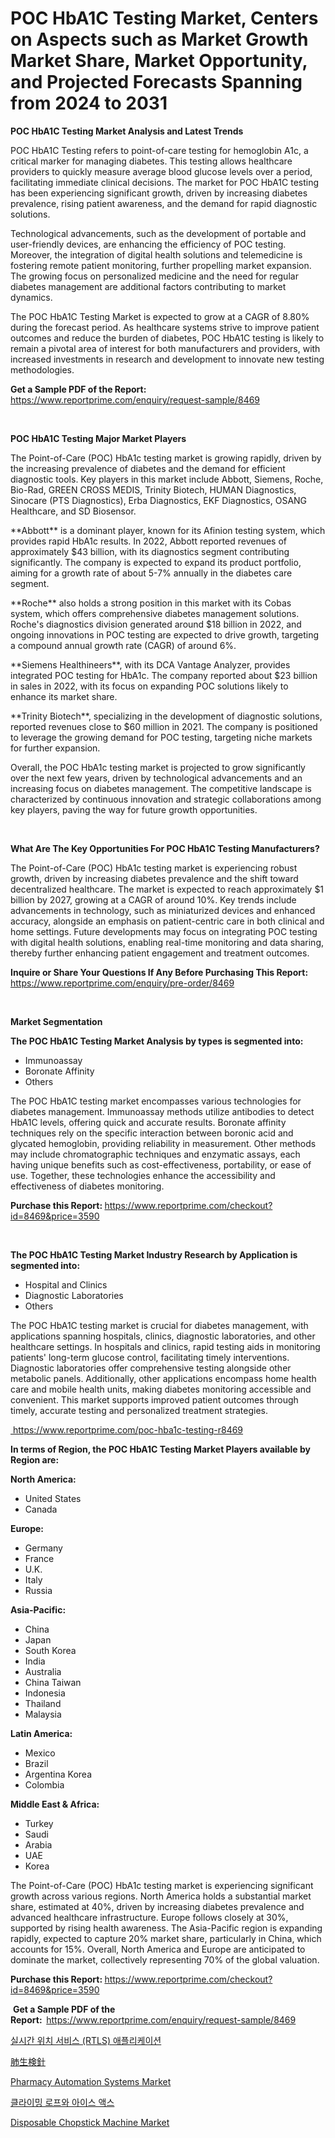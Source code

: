 <p><h1>POC HbA1C Testing Market, Centers on Aspects such as Market Growth Market Share, Market Opportunity, and Projected Forecasts Spanning from 2024 to 2031</h1></p><p><strong>POC HbA1C Testing Market Analysis and Latest Trends</strong></p>
<p><p>POC HbA1C Testing refers to point-of-care testing for hemoglobin A1c, a critical marker for managing diabetes. This testing allows healthcare providers to quickly measure average blood glucose levels over a period, facilitating immediate clinical decisions. The market for POC HbA1C testing has been experiencing significant growth, driven by increasing diabetes prevalence, rising patient awareness, and the demand for rapid diagnostic solutions. </p><p>Technological advancements, such as the development of portable and user-friendly devices, are enhancing the efficiency of POC testing. Moreover, the integration of digital health solutions and telemedicine is fostering remote patient monitoring, further propelling market expansion. The growing focus on personalized medicine and the need for regular diabetes management are additional factors contributing to market dynamics.</p><p>The POC HbA1C Testing Market is expected to grow at a CAGR of 8.80% during the forecast period. As healthcare systems strive to improve patient outcomes and reduce the burden of diabetes, POC HbA1C testing is likely to remain a pivotal area of interest for both manufacturers and providers, with increased investments in research and development to innovate new testing methodologies.</p></p>
<p><strong>Get a Sample PDF of the Report:&nbsp;</strong> <a href="https://www.reportprime.com/enquiry/request-sample/8469">https://www.reportprime.com/enquiry/request-sample/8469</a></p>
<p>&nbsp;</p>
<p><strong>POC HbA1C Testing Major Market Players</strong></p>
<p><p>The Point-of-Care (POC) HbA1c testing market is growing rapidly, driven by the increasing prevalence of diabetes and the demand for efficient diagnostic tools. Key players in this market include Abbott, Siemens, Roche, Bio-Rad, GREEN CROSS MEDIS, Trinity Biotech, HUMAN Diagnostics, Sinocare (PTS Diagnostics), Erba Diagnostics, EKF Diagnostics, OSANG Healthcare, and SD Biosensor.</p><p>**Abbott** is a dominant player, known for its Afinion testing system, which provides rapid HbA1c results. In 2022, Abbott reported revenues of approximately $43 billion, with its diagnostics segment contributing significantly. The company is expected to expand its product portfolio, aiming for a growth rate of about 5-7% annually in the diabetes care segment.</p><p>**Roche** also holds a strong position in this market with its Cobas system, which offers comprehensive diabetes management solutions. Roche's diagnostics division generated around $18 billion in 2022, and ongoing innovations in POC testing are expected to drive growth, targeting a compound annual growth rate (CAGR) of around 6%.</p><p>**Siemens Healthineers**, with its DCA Vantage Analyzer, provides integrated POC testing for HbA1c. The company reported about $23 billion in sales in 2022, with its focus on expanding POC solutions likely to enhance its market share.</p><p>**Trinity Biotech**, specializing in the development of diagnostic solutions, reported revenues close to $60 million in 2021. The company is positioned to leverage the growing demand for POC testing, targeting niche markets for further expansion.</p><p>Overall, the POC HbA1c testing market is projected to grow significantly over the next few years, driven by technological advancements and an increasing focus on diabetes management. The competitive landscape is characterized by continuous innovation and strategic collaborations among key players, paving the way for future growth opportunities.</p></p>
<p>&nbsp;</p>
<p><strong>What Are The Key Opportunities For POC HbA1C Testing Manufacturers?</strong></p>
<p><p>The Point-of-Care (POC) HbA1c testing market is experiencing robust growth, driven by increasing diabetes prevalence and the shift toward decentralized healthcare. The market is expected to reach approximately $1 billion by 2027, growing at a CAGR of around 10%. Key trends include advancements in technology, such as miniaturized devices and enhanced accuracy, alongside an emphasis on patient-centric care in both clinical and home settings. Future developments may focus on integrating POC testing with digital health solutions, enabling real-time monitoring and data sharing, thereby further enhancing patient engagement and treatment outcomes.</p></p>
<p><strong>Inquire or Share Your Questions If Any Before Purchasing This Report:</strong> <a href="https://www.reportprime.com/enquiry/pre-order/8469">https://www.reportprime.com/enquiry/pre-order/8469</a></p>
<p>&nbsp;</p>
<p><strong>Market Segmentation</strong></p>
<p><strong>The POC HbA1C Testing Market Analysis by types is segmented into:</strong></p>
<p><ul><li>Immunoassay</li><li>Boronate Affinity</li><li>Others</li></ul></p>
<p><p>The POC HbA1C testing market encompasses various technologies for diabetes management. Immunoassay methods utilize antibodies to detect HbA1C levels, offering quick and accurate results. Boronate affinity techniques rely on the specific interaction between boronic acid and glycated hemoglobin, providing reliability in measurement. Other methods may include chromatographic techniques and enzymatic assays, each having unique benefits such as cost-effectiveness, portability, or ease of use. Together, these technologies enhance the accessibility and effectiveness of diabetes monitoring.</p></p>
<p><strong>Purchase this Report:&nbsp;</strong><a href="https://www.reportprime.com/checkout?id=8469&price=3590">https://www.reportprime.com/checkout?id=8469&price=3590</a></p>
<p>&nbsp;</p>
<p><strong>The POC HbA1C Testing Market Industry Research by Application is segmented into:</strong></p>
<p><ul><li>Hospital and Clinics</li><li>Diagnostic Laboratories</li><li>Others</li></ul></p>
<p><p>The POC HbA1C testing market is crucial for diabetes management, with applications spanning hospitals, clinics, diagnostic laboratories, and other healthcare settings. In hospitals and clinics, rapid testing aids in monitoring patients' long-term glucose control, facilitating timely interventions. Diagnostic laboratories offer comprehensive testing alongside other metabolic panels. Additionally, other applications encompass home health care and mobile health units, making diabetes monitoring accessible and convenient. This market supports improved patient outcomes through timely, accurate testing and personalized treatment strategies.</p></p>
<p><a href="https://www.reportprime.com/poc-hba1c-testing-r8469">&nbsp;https://www.reportprime.com/poc-hba1c-testing-r8469</a></p>
<p><strong>In terms of Region, the POC HbA1C Testing Market Players available by Region are:</strong></p>
<p>
    <p> <strong> North America: </strong>
        <ul>
            <li>United States</li>
            <li>Canada</li>
        </ul>
        </p> 
    <p> <strong> Europe: </strong>
        <ul>
            <li>Germany</li>
            <li>France</li>
            <li>U.K.</li>
            <li>Italy</li>
            <li>Russia</li>
        </ul>
        </p> 
    <p> <strong> Asia-Pacific: </strong>
        <ul>
            <li>China</li>
            <li>Japan</li>
            <li>South Korea</li>
            <li>India</li>
            <li>Australia</li>
            <li>China Taiwan</li>
            <li>Indonesia</li>
            <li>Thailand</li>
            <li>Malaysia</li>
        </ul>
        </p> 
    <p> <strong> Latin America: </strong>
        <ul>
            <li>Mexico</li>
            <li>Brazil</li>
            <li>Argentina Korea</li>
            <li>Colombia</li>
        </ul>
        </p> 
    <p> <strong> Middle East & Africa: </strong>
        <ul>
            <li>Turkey</li>
            <li>Saudi</li>
            <li>Arabia</li>
            <li>UAE</li>
            <li>Korea</li>
        </ul>
    </p>
    </p>
<p><p>The Point-of-Care (POC) HbA1c testing market is experiencing significant growth across various regions. North America holds a substantial market share, estimated at 40%, driven by increasing diabetes prevalence and advanced healthcare infrastructure. Europe follows closely at 30%, supported by rising health awareness. The Asia-Pacific region is expanding rapidly, expected to capture 20% market share, particularly in China, which accounts for 15%. Overall, North America and Europe are anticipated to dominate the market, collectively representing 70% of the global valuation.</p></p>
<p><strong>Purchase this Report: </strong><a href="https://www.reportprime.com/checkout?id=8469&price=3590">https://www.reportprime.com/checkout?id=8469&price=3590</a></p>
<p>&nbsp;<strong>Get a Sample PDF of the Report:&nbsp;&nbsp;</strong><a href="https://www.reportprime.com/enquiry/request-sample/8469">https://www.reportprime.com/enquiry/request-sample/8469</a></p>
<p><strong></strong></p>
<p><p><a href="https://medium.com/@jennaduke56/%EC%84%B8%EA%B3%84-real-time-location-services-rtls-applications-market-%EC%9D%80-2024%EC%97%90%EC%84%9C-2031%EB%A1%9C-%EC%97%B0%ED%8F%89%EA%B7%A0-%EC%A6%9D%EA%B0%80%EC%9C%A8%EC%9D%84-%EB%B3%B4%EC%9D%BC-%EA%B2%83%EC%9C%BC%EB%A1%9C-%EC%98%88%EC%83%81%EB%90%A9%EB%8B%88%EB%8B%A4-60548ee21d55">실시간 위치 서비스 (RTLS) 애플리케이션</a></p><p><a href="https://medium.com/@qirvhhyf42/lung-biopsy-needle-market-%E3%81%AF-%E3%82%B3%E3%82%B9%E3%83%88%E7%AE%A1%E7%90%86%E3%81%A8%E5%8A%B9%E7%8E%87%E5%90%91%E4%B8%8A%E3%82%92%E5%84%AA%E5%85%88%E3%81%97%E3%81%BE%E3%81%99-%E3%81%95%E3%82%89%E3%81%AB-%E5%A0%B1%E5%91%8A%E6%9B%B8%E3%81%AF%E5%B8%82%E5%A0%B4%E3%81%AE%E9%9C%80%E8%A6%81%E9%9D%A2%E3%81%A8%E4%BE%9B%E7%B5%A6%E9%9D%A2%E3%81%AE%E4%B8%A1%E6%96%B9%E3%82%92%E3%82%AB%E3%83%90%E3%83%BC%E3%81%97%E3%81%A6%E3%81%84%E3%81%BE%E3%81%99-lung-biopsy-needle-6d650153f407">肺生検針</a></p><p><a href="https://github.com/MatthewHernandez403/Market-Research-Report-List-1/blob/main/pharmacy-automation-systems-market.md">Pharmacy Automation Systems Market</a></p><p><a href="https://medium.com/@terina.1/%ED%81%B4%EB%9D%BC%EC%9D%B4%EB%B0%8D-%EB%A1%9C%ED%94%84-%EB%B0%8F-%EC%95%84%EC%9D%B4%EC%8A%A4-%EC%97%91%EC%8A%A4-%EC%8B%9C%EC%9E%A5%EC%9D%98-%EC%97%AD%ED%95%99%EA%B3%BC-%EC%84%B1%EC%9E%A5-%EB%8F%99%EC%9D%B8%EC%9D%84-%EB%B6%84%EC%84%9D%ED%95%98%EA%B3%A0-2024%EB%85%84%EB%B6%80%ED%84%B0-2031%EB%85%84%EA%B9%8C%EC%A7%80%EC%9D%98-%EC%98%88%EC%B8%A1%EC%9D%84-%EC%A0%9C%EA%B3%B5%ED%95%A9%EB%8B%88%EB%8B%A4-67880ebecc2c">클라이밍 로프와 아이스 액스</a></p><p><a href="https://issuu.com/reportprime-2/docs/disposable-chopstick-machine-market_280444bc4a0af9">Disposable Chopstick Machine Market</a></p></p>
